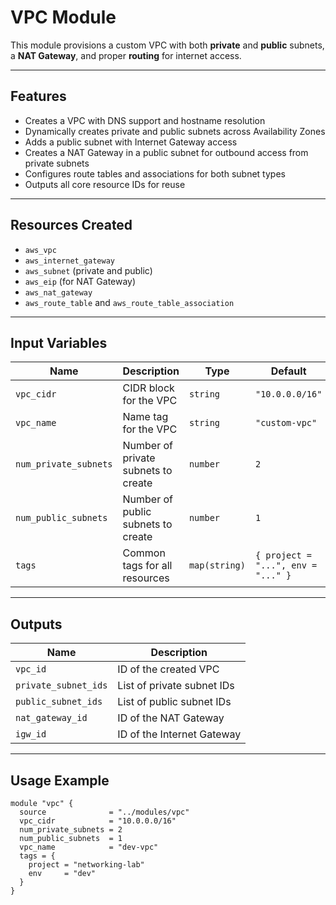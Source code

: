 # VPC Module

This module provisions a custom VPC with both **private** and **public** subnets, a **NAT Gateway**, and proper **routing** for internet access.

---

## Features

- Creates a VPC with DNS support and hostname resolution
- Dynamically creates private and public subnets across Availability Zones
- Adds a public subnet with Internet Gateway access
- Creates a NAT Gateway in a public subnet for outbound access from private subnets
- Configures route tables and associations for both subnet types
- Outputs all core resource IDs for reuse

---

## Resources Created

- `aws_vpc`
- `aws_internet_gateway`
- `aws_subnet` (private and public)
- `aws_eip` (for NAT Gateway)
- `aws_nat_gateway`
- `aws_route_table` and `aws_route_table_association`

---

## Input Variables

| Name                | Description                                 | Type          | Default               |
|---------------------|---------------------------------------------|----------------|------------------------|
| `vpc_cidr`          | CIDR block for the VPC                      | `string`       | `"10.0.0.0/16"`        |
| `vpc_name`          | Name tag for the VPC                        | `string`       | `"custom-vpc"`         |
| `num_private_subnets` | Number of private subnets to create        | `number`       | `2`                    |
| `num_public_subnets`  | Number of public subnets to create         | `number`       | `1`                    |
| `tags`              | Common tags for all resources               | `map(string)`  | `{ project = "...", env = "..." }` |

---

## Outputs

| Name                | Description                                  |
|---------------------|----------------------------------------------|
| `vpc_id`            | ID of the created VPC                        |
| `private_subnet_ids`| List of private subnet IDs                   |
| `public_subnet_ids` | List of public subnet IDs                    |
| `nat_gateway_id`    | ID of the NAT Gateway                        |
| `igw_id`            | ID of the Internet Gateway                   |

---

## Usage Example

```hcl
module "vpc" {
  source              = "../modules/vpc"
  vpc_cidr            = "10.0.0.0/16"
  num_private_subnets = 2
  num_public_subnets  = 1
  vpc_name            = "dev-vpc"
  tags = {
    project = "networking-lab"
    env     = "dev"
  }
}
```
